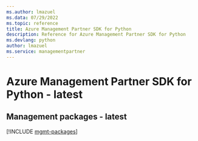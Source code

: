 ```yaml
---
ms.author: lmazuel
ms.data: 07/29/2022
ms.topic: reference
title: Azure Management Partner SDK for Python
description: Reference for Azure Management Partner SDK for Python
ms.devlang: python
author: lmazuel
ms.service: managementpartner
---
```

# Azure Management Partner SDK for Python - latest

## Management packages - latest
[!INCLUDE [mgmt-packages](management-partner-mgmt-index.md)]